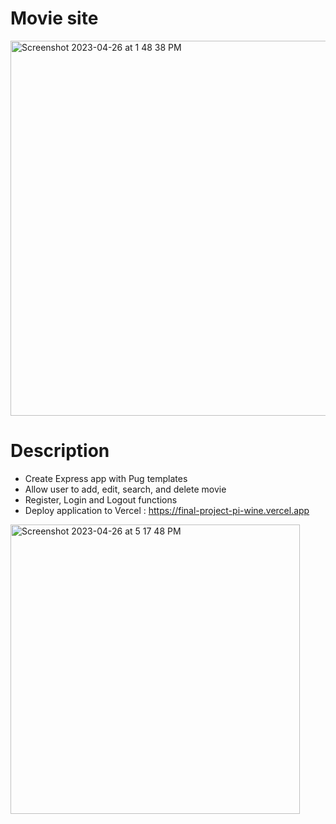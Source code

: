 # Movie site

<img width="600" alt="Screenshot 2023-04-26 at 1 48 38 PM" src="https://user-images.githubusercontent.com/101900083/234660776-e3ef8588-eff3-40e4-863b-ff3e7207c2c8.png">

# Description
- Create Express app with Pug templates
- Allow user to add, edit, search, and delete movie
- Register, Login and Logout functions
- Deploy application to Vercel : https://final-project-pi-wine.vercel.app


<img width="463" alt="Screenshot 2023-04-26 at 5 17 48 PM" src="https://user-images.githubusercontent.com/101900083/234704993-bccbff0f-e596-433a-b56a-2a0f357ed4f8.png">
